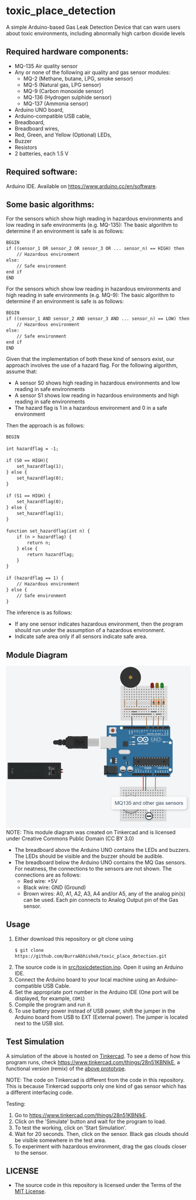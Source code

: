 # toxic_place_detection
A simple Arduino-based Gas Leak Detection Device that can warn users about toxic environments, including abnormally high carbon dioxide levels

## Required hardware components:
<ul>
  <li> MQ-135 Air quality sensor </li>
  <li> Any or none of the following air quality and gas sensor modules: 
  <ul>
    <li> MQ-2 (Methane, butane, LPG, smoke sensor)</li>
    <li> MQ-5 (Natural gas, LPG sensor)</li>
    <li> MQ-9 (Carbon monoxide sensor)</li>
    <li> MQ-136 (Hydrogen sulphide sensor)</li>
    <li> MQ-137 (Ammonia sensor)</li>
  </ul>
  <li> Arduino UNO board, </li> 
  <li> Arduino-compatible USB cable, </li> 
  <li> Breadboard, </li>
  <li> Breadboard wires, </li>
  <li> Red, Green, and Yellow (Optional) LEDs, </li>
  <li> Buzzer </li>
  <li> Resistors </li>
  <li> 2 batteries, each 1.5 V </li>
</ul>

## Required software:
Arduino IDE. Available on https://www.arduino.cc/en/software.

## Some basic algorithms:
For the sensors which show high reading in hazardous environments and low reading in safe environments (e.g. MQ-135):
The basic algorithm to determine if an environment is safe is as follows:
```
BEGIN
if ((sensor_1 OR sensor_2 OR sensor_3 OR ... sensor_n) == HIGH) then
    // Hazardous environment
else:
    // Safe environment
end if
END
```


For the sensors which show low reading in hazardous environments and high reading in safe environments (e.g. MQ-9):
The basic algorithm to determine if an environment is safe is as follows:
```
BEGIN
if ((sensor_1 AND sensor_2 AND sensor_3 AND ... sensor_n) == LOW) then
    // Hazardous environment
else:
    // Safe environment
end if
END
```


Given that the implementation of both these kind of sensors exist, our approach involves the use of a hazard flag. For the following algorithm, assume that:
- A sensor S0 shows high reading in hazardous environments and low reading in safe environments
- A sensor S1 shows low reading in hazardous environments and high reading in safe environments
- The hazard flag is 1 in a hazardous environment and 0 in a safe environment

Then the approach is as follows:
```
BEGIN

int hazardflag = -1;

if (S0 == HIGH){
    set_hazardflag(1);
} else {
    set_hazardflag(0);
}

if (S1 == HIGH) {
    set_hazardflag(0);
} else {
    set_hazardflag(1);
}

function set_hazardflag(int n) {
    if (n > hazardflag) {
        return n;
    } else {
        return hazardflag;
    }
}

if (hazardflag == 1) {
    // Hazardous environment
} else {
    // Safe environment
}
```


The inference is as follows:
- If any one sensor indicates hazardous environment, then the program should run under the assumption of a hazardous environment.
- Indicate safe area only if all sensors indicate safe area.

## Module Diagram
<img src="modulediagram/Module Diagram.png" alt="Module Diagram" title="Module Diagram, created using Tinkercad">
NOTE: This module diagram was created on Tinkercad and is licensed under Creative Commons Public Domain (CC BY 3.0)

- The breadboard above the Arduino UNO contains the LEDs and buzzers. The LEDs should be visible and the buzzer should be audible.
- The breadboard below the Arduino UNO contains the MQ Gas sensors. For neatness, the connections to the sensors are not shown. The connections are as follows:
  - Red wire: +5V
  - Black wire: GND (Ground)
  - Brown wires: A0, A1, A2, A3, A4 and/or A5, any of the analog pin(s) can be used. Each pin connects to Analog Output pin of the Gas sensor.

## Usage
1. Either download this repository or git clone using 
   ```
   $ git clone https://github.com/BurraAbhishek/toxic_place_detection.git
   ```
3. The source code is in [src/toxicdetection.ino](https://github.com/BurraAbhishek/toxic_place_detection/blob/main/src/toxicdetection.ino). Open it using an Arduino IDE.
4. Connect the Arduino board to your local machine using an Arduino-compatible USB Cable.
5. Set the appropriate port number in the Arduino IDE (One port will be displayed, for example, `COM1`)
6. Compile the program and run it.
7. To use battery power instead of USB power, shift the jumper in the Arduino board from USB to EXT (External power). The jumper is located next to the USB slot.


## Test Simulation
A simulation of the above is hosted on [Tinkercad](https://www.tinkercad.com/). To see a demo of how this program runs, check https://www.tinkercad.com/things/28n51KBNIkE, a functional version (remix) of the [above prototype](https://github.com/BurraAbhishek/toxic_place_detection#module-diagram). 

NOTE: The code on Tinkercad is different from the code in this repository. This is because Tinkercad supports only one kind of gas sensor which has a different interfacing code.

Testing:
1. Go to https://www.tinkercad.com/things/28n51KBNIkE.
2. Click on the 'Simulate' button and wait for the program to load.
3. To test the working, click on 'Start Simulation'.
4. Wait for 20 seconds. Then, click on the sensor. Black gas clouds should be visible somewhere in the test area.
5. To experiment with hazardous environment, drag the gas clouds closer to the sensor.

## LICENSE

- The source code in this repository is licensed under the Terms of the [MIT License](https://github.com/BurraAbhishek/toxic_place_detection/blob/main/LICENSE).
